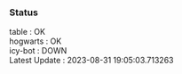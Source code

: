 ### Status


table : OK  
hogwarts : OK  
icy-bot : DOWN  
Latest Update : 2023-08-31 19:05:03.713263
